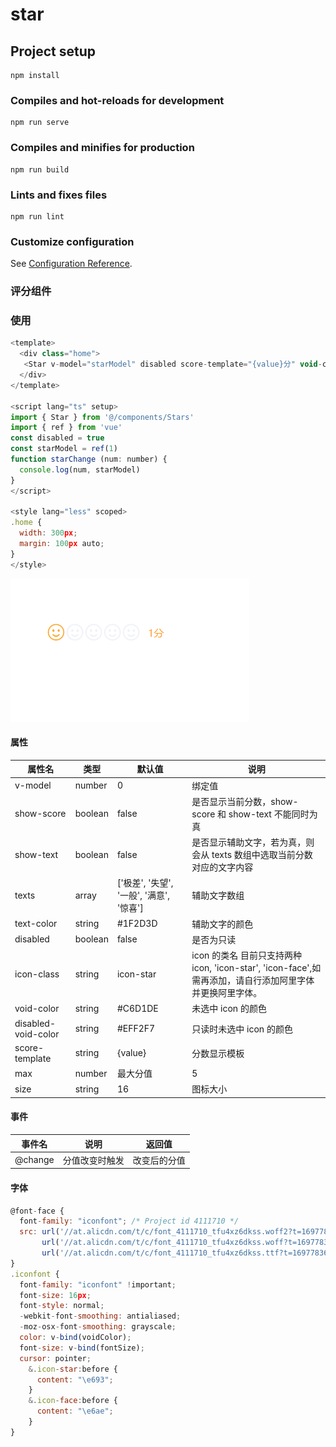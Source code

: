 # star

## Project setup
```
npm install
```

### Compiles and hot-reloads for development
```
npm run serve
```

### Compiles and minifies for production
```
npm run build
```

### Lints and fixes files
```
npm run lint
```

### Customize configuration
See [Configuration Reference](https://cli.vuejs.org/config/).

### 评分组件

### 使用

```js
<template>
  <div class="home">
   <Star v-model="starModel" disabled score-template="{value}分" void-color="#C6D1DE" icon-class="icon-face" :max="5" size="30" text-color="#ff9900" show-text show-score @change="starChange"></Star>
  </div>
</template>

<script lang="ts" setup>
import { Star } from '@/components/Stars'
import { ref } from 'vue'
const disabled = true
const starModel = ref(1)
function starChange (num: number) {
  console.log(num, starModel)
}
</script>

<style lang="less" scoped>
.home {
  width: 300px;
  margin: 100px auto;
}
</style>

```

![image-20231020153707951](https://github.com/snakehyq/Rate/blob/master/src/assets/image-20231020153707951.png)

#### 属性

| 属性名              | 类型    | 默认值                                   | 说明                                                         |
| ------------------- | ------- | ---------------------------------------- | ------------------------------------------------------------ |
| v-model             | number  | 0                                        | 绑定值                                                       |
| show-score          | boolean | false                                    | 是否显示当前分数，show-score 和 show-text 不能同时为真       |
| show-text           | boolean | false                                    | 是否显示辅助文字，若为真，则会从 texts 数组中选取当前分数对应的文字内容 |
| texts               | array   | ['极差', '失望', '一般', '满意', '惊喜'] | 辅助文字数组                                                 |
| text-color          | string  | \#1F2D3D                                 | 辅助文字的颜色                                               |
| disabled            | boolean | false                                    | 是否为只读                                                   |
| icon-class          | string  | icon-star                                | icon 的类名 目前只支持两种icon, 'icon-star', 'icon-face',如需再添加，请自行添加阿里字体并更换阿里字体。 |
| void-color          | string  | \#C6D1DE                                 | 未选中 icon 的颜色                                           |
| disabled-void-color | string  | \#EFF2F7                                 | 只读时未选中 icon 的颜色                                     |
| score-template      | string  | {value}                                  | 分数显示模板                                                 |
| max                 | number  | 最大分值                                 | 5                                                            |
| size                | string  | 16                                       | 图标大小                                                     |

#### 事件

| 事件名  | 说明           | 返回值       |
| ------- | -------------- | ------------ |
| @change | 分值改变时触发 | 改变后的分值 |

#### 字体

```js
@font-face {
  font-family: "iconfont"; /* Project id 4111710 */
  src: url('//at.alicdn.com/t/c/font_4111710_tfu4xz6dkss.woff2?t=1697783650703') format('woff2'),
       url('//at.alicdn.com/t/c/font_4111710_tfu4xz6dkss.woff?t=1697783650703') format('woff'),
       url('//at.alicdn.com/t/c/font_4111710_tfu4xz6dkss.ttf?t=1697783650703') format('truetype');
}
.iconfont {
  font-family: "iconfont" !important;
  font-size: 16px;
  font-style: normal;
  -webkit-font-smoothing: antialiased;
  -moz-osx-font-smoothing: grayscale;
  color: v-bind(voidColor);
  font-size: v-bind(fontSize);
  cursor: pointer;
    &.icon-star:before {
      content: "\e693";
    }
    &.icon-face:before {
      content: "\e6ae";
    }
}
```

